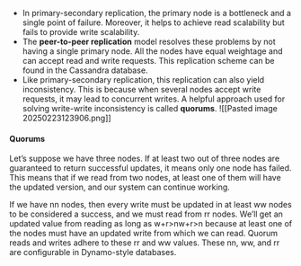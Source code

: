 - In primary-secondary replication, the primary node is a bottleneck and a single point of failure. Moreover, it helps to achieve read scalability but fails to provide write scalability. 
- The **peer-to-peer replication** model resolves these problems by not having a single primary node. All the nodes have equal weightage and can accept read and write requests. This replication scheme can be found in the Cassandra database.
- Like primary-secondary replication, this replication can also yield inconsistency. This is because when several nodes accept write requests, it may lead to concurrent writes. A helpful approach used for solving write-write inconsistency is called **quorums**.
![[Pasted image 20250223123906.png]]

#### Quorums
Let’s suppose we have three nodes. If at least two out of three nodes are guaranteed to return successful updates, it means only one node has failed. This means that if we read from two nodes, at least one of them will have the updated version, and our system can continue working.

If we have nn nodes, then every write must be updated in at least ww nodes to be considered a success, and we must read from rr nodes. We’ll get an updated value from reading as long as w+r>nw+r>n because at least one of the nodes must have an updated write from which we can read. Quorum reads and writes adhere to these rr and ww values. These nn, ww, and rr are configurable in Dynamo-style databases.